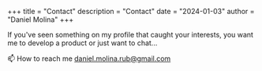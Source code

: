 +++
title = "Contact"
description = "Contact"
date = "2024-01-03"
author = "Daniel Molina"
+++

If you've seen something on my profile that caught your interests, you want me to develop a product or just want to chat...

📫 How to reach me daniel.molina.rub@gmail.com    
